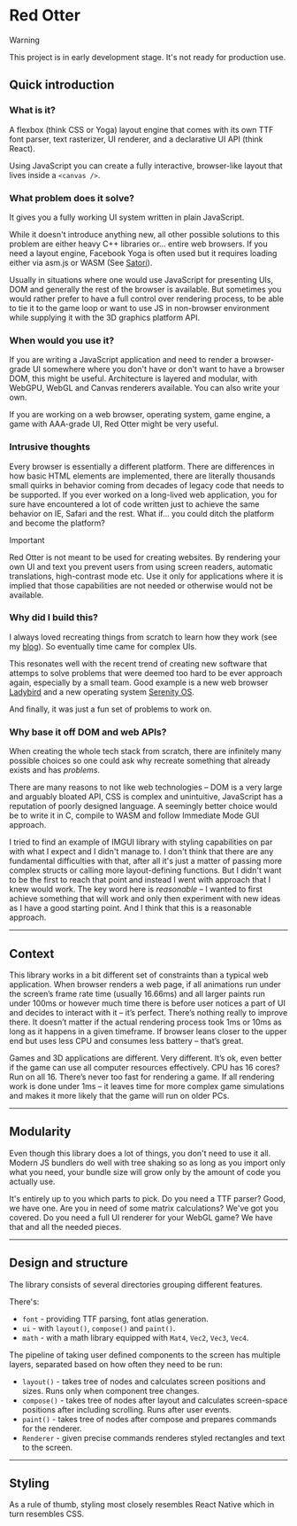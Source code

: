 # Red Otter

> [!WARNING]
> This project is in early development stage. It's not ready for production use.

## Quick introduction

### What is it?

A flexbox (think CSS or Yoga) layout engine that comes with its own TTF font parser, text rasterizer, UI renderer, and a declarative UI API (think React).

Using JavaScript you can create a fully interactive, browser-like layout that lives inside a `<canvas />`.

### What problem does it solve?

It gives you a fully working UI system written in plain JavaScript.

While it doesn't introduce anything new, all other possible solutions to this problem are either heavy C++ libraries or… entire web browsers. If you need a layout engine, Facebook Yoga is often used but it requires loading either via asm.js or WASM (See [Satori](https://github.com/vercel/satori#runtime-and-wasm)).

Usually in situations where one would use JavaScript for presenting UIs, DOM and generally the rest of the browser is available. But sometimes you would rather prefer to have a full control over rendering process, to be able to tie it to the game loop or want to use JS in non-browser environment while supplying it with the 3D graphics platform API.

### When would you use it?

If you are writing a JavaScript application and need to render a browser-grade UI somewhere where you don't have or don't want to have a browser DOM, this might be useful. Architecture is layered and modular, with WebGPU, WebGL and Canvas renderers available. You can also write your own.

If you are working on a web browser, operating system, game engine, a game with AAA-grade UI, Red Otter might be very useful.

### Intrusive thoughts

Every browser is essentially a different platform. There are differences in how basic HTML elements are implemented, there are literally thousands small quirks in behavior coming from decades of legacy code that needs to be supported. If you ever worked on a long-lived web application, you for sure have encountered a lot of code written just to achieve the same behavior on IE, Safari and the rest. What if… you could ditch the platform and become the platform?

> [!IMPORTANT]
> Red Otter is not meant to be used for creating websites. By rendering your own UI and text you prevent users from using screen readers, automatic translations, high-contrast mode etc. Use it only for applications where it is implied that those capabilities are not needed or otherwise would not be available.

### Why did I build this?

I always loved recreating things from scratch to learn how they work (see my [blog](https://tchayen.com)). So eventually time came for complex UIs.

This resonates well with the recent trend of creating new software that attemps to solve problems that were deemed too hard to be ever approach again, especially by a small team. Good example is a new web browser [Ladybird](https://ladybird.dev) and a new operating system [Serenity OS](https://serenityos.org/).

And finally, it was just a fun set of problems to work on.

### Why base it off DOM and web APIs?

When creating the whole tech stack from scratch, there are infinitely many possible choices so one could ask why recreate something that already exists and has _problems_.

There are many reasons to not like web technologies – DOM is a very large and arguably bloated API, CSS is complex and unintuitive, JavaScript has a reputation of poorly designed language. A seemingly better choice would be to write it in C, compile to WASM and follow Immediate Mode GUI approach.

I tried to find an example of IMGUI library with styling capabilities on par with what I expect and I didn't manage to. I don't think that there are any fundamental difficulties with that, after all it's just a matter of passing more complex structs or calling more layout-defining functions. But I didn't want to be the first to reach that point and instead I went with approach that I knew would work. The key word here is _reasonable_ – I wanted to first achieve something that will work and only then experiment with new ideas as I have a good starting point. And I think that this is a reasonable approach.

---

## Context

This library works in a bit different set of constraints than a typical web application. When browser renders a web page, if all animations run under the screen’s frame rate time (usually 16.66ms) and all larger paints run under 100ms or however much time there is before user notices a part of UI and decides to interact with it – it’s perfect. There’s nothing really to improve there. It doesn’t matter if the actual rendering process took 1ms or 10ms as long as it happens in a given timeframe. If browser leans closer to the upper end but uses less CPU and consumes less battery – that’s great.

Games and 3D applications are different. Very different. It’s ok, even better if the game can use all computer resources effectively. CPU has 16 cores? Run on all 16. There’s never too fast for rendering a game. If all rendering work is done under 1ms – it leaves time for more complex game simulations and makes it more likely that the game will run on older PCs.

---

## Modularity

Even though this library does a lot of things, you don't need to use it all. Modern JS bundlers do well with tree shaking so as long as you import only what you need, your bundle size will grow only by the amount of code you actually use.

It's entirely up to you which parts to pick. Do you need a TTF parser? Good, we have one. Are you in need of some matrix calculations? We've got you covered. Do you need a full UI renderer for your WebGL game? We have that and all the needed pieces.

---

## Design and structure

The library consists of several directories grouping different features.

There's:

- `font` - providing TTF parsing, font atlas generation.
- `ui` - with `layout()`, `compose()` and `paint()`.
- `math` - with a math library equipped with `Mat4`, `Vec2`, `Vec3`, `Vec4`.

The pipeline of taking user defined components to the screen has multiple layers, separated based on how often they need to be run:

- `layout()` - takes tree of nodes and calculates screen positions and sizes. Runs only when component tree changes.
- `compose()` - takes tree of nodes after layout and calculates screen-space positions after including scrolling. Runs after user events.
- `paint()` - takes tree of nodes after compose and prepares commands for the renderer.
- `Renderer` - given precise commands renderes styled rectangles and text to the screen.

---

## Styling

As a rule of thumb, styling most closely resembles React Native which in turn resembles CSS.
